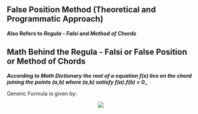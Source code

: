 ## False Position Method (Theoretical and Programmatic Approach)

**Also Refers to _Regula - Falsi_ and _Method of Chords_**

## Math Behind the Regula - Falsi or False Position or Method of Chords

**_According to Math Dictionary the root of a equation f(x) lies on the chord joining the points (a,b) where (a,b) satisfy f(a).f(b) < 0__**

Generic Formula is given by:

<p align = "center">

<img src = https://latex.codecogs.com/gif.latex?r%20%3D%20%5Cfrac%7Ba*f%28b%29%20-%20b*f%28a%29%7D%7Bf%28b%29%20-%20f%28a%29%7D />

</p>

